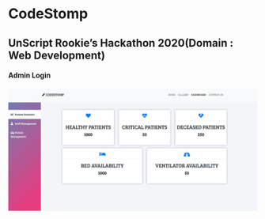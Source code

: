 # CodeStomp
## UnScript Rookie’s Hackathon 2020(Domain : Web Development)

#### Admin Login
![img](https://github.com/mkaustubh/CodeStomp/blob/gh-pages/static/readme/dashboard.JPG)
